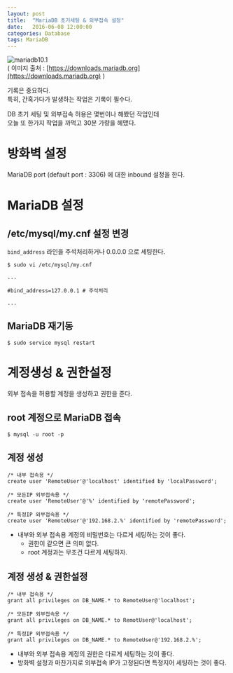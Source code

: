 ```yaml
---
layout: post
title:  "MariaDB 초기세팅 & 외부접속 설정"
date:   2016-06-08 12:00:00
categories: Database
tags: MariaDB
---
```


![mariadb10.1](https://downloads.mariadb.org/static/generated/images/v2/ice_logo-5dcea9e47b780ff52f75c3c3304d54827f56211e.png)  
( 이미지 출처 : [https://downloads.mariadb.org](https://downloads.mariadb.org) )

기록은 중요하다.  
특히, 간혹가다가 발생하는 작업은 기록이 필수다.  

DB 초기 세팅 및 외부접속 허용은 몇번이나 해봤던 작업인데  
오늘 또 한가지 작업을 까먹고 30분 가량을 헤맸다.  

<!--more-->

# 방화벽 설정

MariaDB port (default port : 3306) 에 대한 inbound 설정을 한다.  

# MariaDB 설정

## /etc/mysql/my.cnf 설정 변경

```bind_address``` 라인을 주석처리하거나 0.0.0.0 으로 세팅한다.  

~~~
$ sudo vi /etc/mysql/my.cnf 

...

#bind_address=127.0.0.1 # 주석처리

...
~~~

## MariaDB 재기동

~~~
$ sudo service mysql restart
~~~


# 계정생성 & 권한설정

외부 접속을 허용할 계정을 생성하고 권한을 준다.  

## root 계정으로 MariaDB 접속  

~~~
$ mysql -u root -p
~~~

## 계정 생성 

~~~mariadb
/* 내부 접속용 */
create user 'RemoteUser'@'localhost' identified by 'localPassword';

/* 모든IP 외부접속용 */
create user 'RemoteUser'@'%' identified by 'remotePassword';

/* 특정IP 외부접속용 */
create user 'RemoteUser'@'192.168.2.%' identified by 'remotePassword';
~~~

  * 내부와 외부 접속용 계정의 비밀번호는 다르게 세팅하는 것이 좋다.  
    - 권한이 같으면 큰 의미 없다.  
    - root 계정과는 무조건 다르게 세팅하자.  

## 계정 생성 & 권한설정

~~~mariadb
/* 내부 접속용 */
grant all privileges on DB_NAME.* to RemoteUser@'localhost';

/* 모든IP 외부접속용 */
grant all privileges on DB_NAME.* to RemotUser@'localhost';

/* 특정IP 외부접속용 */
grant all privileges on DB_NAME.* to RemoteUser@'192.168.2.%';
~~~

  * 내부와 외부 접속용 계정의 권한은 다르게 세팅하는 것이 좋다.  
  * 방화벽 설정과 마찬가지로 외부접속 IP가 고정된다면 특정지어 세팅하는 것이 좋다.  

